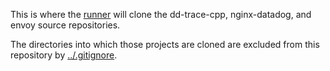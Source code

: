This is where the [runner](../runner) will clone the dd-trace-cpp,
nginx-datadog, and envoy source repositories.

The directories into which those projects are cloned are excluded from this repository by [../.gitignore](../.gitignore). 
